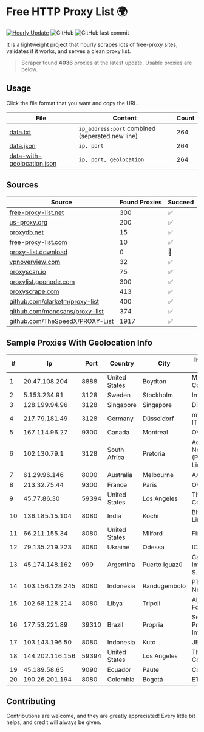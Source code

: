 
# Free HTTP Proxy List 🌍

[![Hourly Update](https://github.com/mertguvencli/http-proxy-list/actions/workflows/main.yml/badge.svg?branch=main)](https://github.com/mertguvencli/http-proxy-list/actions/workflows/main.yml)
![GitHub](https://img.shields.io/github/license/mertguvencli/http-proxy-list)
![GitHub last commit](https://img.shields.io/github/last-commit/mertguvencli/http-proxy-list)

It is a lightweight project that hourly scrapes lots of free-proxy sites, validates if it works, and serves a clean proxy list.


> Scraper found **4036** proxies at the latest update. Usable proxies are below.

## Usage

Click the file format that you want and copy the URL.


|File|Content|Count|
|----|-------|-----|
|[data.txt](https://raw.githubusercontent.com/mertguvencli/http-proxy-list/main/proxy-list/data.txt)|`ip_address:port` combined (seperated new line)|264|
|[data.json](https://raw.githubusercontent.com/mertguvencli/http-proxy-list/main/proxy-list/data.json)|`ip, port`|264|
|[data-with-geolocation.json](https://raw.githubusercontent.com/mertguvencli/http-proxy-list/main/proxy-list/data-with-geolocation.json)|`ip, port, geolocation`|264|

## Sources

|Source|Found Proxies|Succeed|
|------|-------------|-------|
|[free-proxy-list.net](https://free-proxy-list.net)|300|✅|
|[us-proxy.org](https://www.us-proxy.org)|200|✅|
|[proxydb.net](http://proxydb.net)|15|✅|
|[free-proxy-list.com](https://free-proxy-list.com/?page=&port=&type%5B%5D=http&type%5B%5D=https&up_time=0&search=Search)|10|✅|
|[proxy-list.download](https://www.proxy-list.download/HTTP)|0|🚫|
|[vpnoverview.com](https://vpnoverview.com/privacy/anonymous-browsing/free-proxy-servers)|32|✅|
|[proxyscan.io](https://www.proxyscan.io)|75|✅|
|[proxylist.geonode.com](https://proxylist.geonode.com/api/proxy-list?limit=300&page=1&sort_by=lastChecked&sort_type=desc&protocols=http,https)|300|✅|
|[proxyscrape.com](https://api.proxyscrape.com/v2/?request=displayproxies&protocol=http&timeout=10000&country=all&ssl=all&anonymity=all)|413|✅|
|[github.com/clarketm/proxy-list](https://raw.githubusercontent.com/clarketm/proxy-list/master/proxy-list-raw.txt)|400|✅|
|[github.com/monosans/proxy-list](https://raw.githubusercontent.com/monosans/proxy-list/main/proxies/http.txt)|374|✅|
|[github.com/TheSpeedX/PROXY-List](https://raw.githubusercontent.com/TheSpeedX/PROXY-List/master/http.txt)|1917|✅|


## Sample Proxies With Geolocation Info

|#|Ip|Port|Country|City|Internet Service Provider|
|-|--|----|-------|----|-------------------------|
|1|20.47.108.204|8888|United States|Boydton|Microsoft Corporation|
|2|5.153.234.91|3128|Sweden|Stockholm|Inter Connects Inc|
|3|128.199.94.96|3128|Singapore|Singapore|DigitalOcean, LLC|
|4|217.79.181.49|3128|Germany|Düsseldorf|myLoc managed IT AG|
|5|167.114.96.27|9300|Canada|Montreal|OVH SAS|
|6|102.130.79.1|3128|South Africa|Pretoria|Adnexus Celerity Networks (Proprietary) Limited|
|7|61.29.96.146|8000|Australia|Melbourne|AAPT Limited|
|8|213.32.75.44|9300|France|Paris|OVH SAS|
|9|45.77.86.30|59394|United States|Los Angeles|The Constant Company|
|10|136.185.15.104|8080|India|Kochi|Bharti Airtel Limited|
|11|66.211.155.34|8080|United States|Milford|FirstLight Fiber|
|12|79.135.219.223|8080|Ukraine|Odessa|ICN Ltd.|
|13|45.174.148.162|999|Argentina|Puerto Iguazú|Cable Video Imagen Canal 5 S.R.L|
|14|103.156.128.245|8080|Indonesia|Randugembolo|PT Skynet Lintas Nusantara|
|15|102.68.128.214|8080|Libya|Tripoli|Aljeel Aljadeed For Technology|
|16|177.53.221.89|39310|Brazil|Propria|Sergipeweb Provedores De Internet Ltda|
|17|103.143.196.50|8080|Indonesia|Kuto|JERNIHNETWORK|
|18|144.202.116.156|59394|United States|Los Angeles|The Constant Company|
|19|45.189.58.65|9090|Ecuador|Paute|Cbvision S.A.|
|20|190.26.201.194|8080|Colombia|Bogotá|ETB - Colombia|



## Contributing

Contributions are welcome, and they are greatly appreciated! Every
little bit helps, and credit will always be given.

